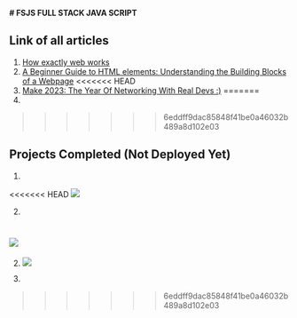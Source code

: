 **# FSJS FULL STACK JAVA SCRIPT**

## Link of all articles

1. [How exactly web works](https://sourbhatt.hashnode.dev/)
2. [A Beginner Guide to HTML elements: Understanding the Building Blocks of a Webpage](https://sourbhatt.hashnode.dev/a-beginner-guide-to-html-elements-understanding-the-building-blocks-of-a-webpage)
<<<<<<< HEAD
3. [Make 2023: The Year Of Networking With Real Devs :)](https://sourbhatt.hashnode.dev/make-2023-the-year-of-networking-with-real-devs)
=======
3. 
>>>>>>> 6eddff9dac85848f41be0a46032b489a8d102e03

## Projects Completed (Not Deployed Yet)

1.

<<<<<<< HEAD
![](../FSJS2.0/HTML-CSS/PROJECT-1/Output/output.png)

2.

![](../FSJS2.0/HTML-CSS/PROJECT-2/Output/output.png)
=======
2.  ![](../FSJS2.0/HTML-CSS/PROJECT-2/Output/output.png)

3. 
>>>>>>> 6eddff9dac85848f41be0a46032b489a8d102e03
